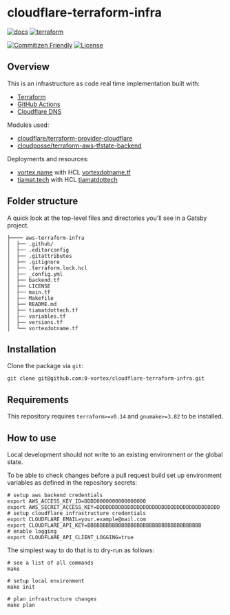 # cloudflare-terraform-infra

[![docs](https://github.com/0-vortex/cloudflare-terraform-infra/actions/workflows/docs.yml/badge.svg)](https://github.com/0-vortex/cloudflare-terraform-infra/actions/workflows/docs.yml)
 [![terraform](https://github.com/0-vortex/cloudflare-terraform-infra/actions/workflows/terraform.yml/badge.svg)](https://github.com/0-vortex/cloudflare-terraform-infra/actions/workflows/terraform.yml)

[![Commitizen Friendly](https://img.shields.io/badge/commitizen-friendly-brightgreen.svg)](http://commitizen.github.io/cz-cli/)
 [![License](https://img.shields.io/github/license/0-vortex/workers-lastfm-shields)](./LICENSE)

## Overview

This is an infrastructure as code real time implementation built with:
- [Terraform](https://www.terraform.io) 
- [GitHub Actions](https://github.com/features/actions) 
- [Cloudflare DNS](https://www.cloudflare.com/en-gb/dns)

Modules used:
- [cloudflare/terraform-provider-cloudflare](https://github.com/cloudflare/terraform-provider-cloudflare)
- [cloudposse/terraform-aws-tfstate-backend](https://github.com/cloudposse/terraform-aws-tfstate-backend)

Deployments and resources:
- [vortex.name](https://vortex.name) with HCL [vortexdotname.tf](./vortexdotname.tf)
- [tiamat.tech](https://tiamat.tech) with HCL [tiamatdottech](./tiamatdottech.tf)

## Folder structure

A quick look at the top-level files and directories you'll see in a Gatsby project.

```
├──── aws-terraform-infra
│  ├── .github/
│  ├── .editorconfig
│  ├── .gitattributes
│  ├── .gitignore
│  ├── .terraform.lock.hcl
│  ├── _config.yml
│  ├── backend.tf
│  ├── LICENSE
│  ├── main.tf
│  ├── Makefile
│  ├── README.md
│  ├── tiamatdottech.tf
│  ├── variables.tf
│  ├── versions.tf
│  └── vortexdotname.tf
```

## Installation

Clone the package via `git`:

```shell
git clone git@github.com:0-vortex/cloudflare-terraform-infra.git
```

## Requirements

This repository requires `terraform>=v0.14` and `gnumake>=3.82` to be installed.

## How to use

Local development should not write to an existing environment or the global state.

To be able to check changes before a pull request build set up environment variables
as defined in the repository secrets:

```shell
# setup aws backend credentials 
export AWS_ACCESS_KEY_ID=DDDD0000000000000000
export AWS_SECRET_ACCESS_KEY=DDDDDDDDDDDDDDDDDDDDDDDDDDDDDDDDDDDDDDDD
# setup cloudflare infrastructure credentials
export CLOUDFLARE_EMAIL=your.example@mail.com
export CLOUDFLARE_API_KEY=BBBBBBBBBBBBBBBBBBBBBBBBBBBBBBBBBBBBB
# enable logging
export CLOUDFLARE_API_CLIENT_LOGGING=true
```

The simplest way to do that is to dry-run as follows:

```shell
# see a list of all commands
make

# setup local environment
make init

# plan infrastructure changes
make plan

```
